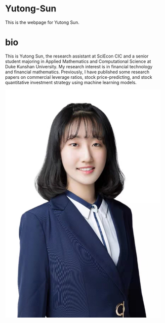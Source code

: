 # Yutong-Sun
This is the webpage for Yutong Sun. 
# bio
This is Yutong Sun, the research assistant at SciEcon CIC and a senior student majoring in Applied Mathematics and Computational Science at Duke Kunshan University. My research interest is in financial technology and financial mathematics. Previously, I have published some research papers on commercial leverage ratios, stock price-predicting, and stock quantitative investment strategy using machine learning models. 

![image](./image/WechatIMG2.jpeg)





